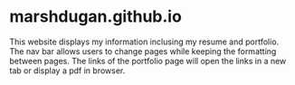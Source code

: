 # marshdugan.github.io

This website displays my information inclusing my resume and portfolio. The nav bar allows users to change pages while keeping the formatting between pages. The links of the portfolio page will open the links in a new tab or display a pdf in browser.